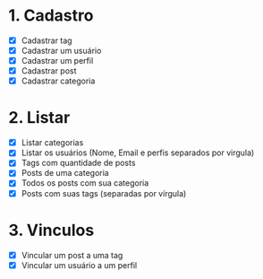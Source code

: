 # 1. Cadastro

- [x] Cadastrar tag
- [x] Cadastrar um usuário
- [x] Cadastrar um perfil
- [x] Cadastrar post
- [x] Cadastrar categoria

# 2. Listar

- [x] Listar categorias
- [x] Listar os usuários (Nome, Email e perfis separados por virgula)
- [x] Tags com quantidade de posts
- [x] Posts de uma categoria
- [x] Todos os posts com sua categoria
- [x] Posts com suas tags (separadas por vírgula)

# 3. Vinculos

- [x] Vincular um post a uma tag
- [x] Vincular um usuário a um perfil